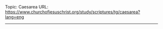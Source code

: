Topic: Caesarea
URL: https://www.churchofjesuschrist.org/study/scriptures/tg/caesarea?lang=eng

---

